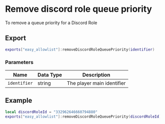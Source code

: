 # Remove discord role queue priority

To remove a queue priority for a Discord Role

## Export
``` lua
exports["easy_allowlist"]:removeDiscordRoleQueuePriority(identifier)
```

### Parameters

| Name              | Data Type | Description                 |
| -                 | -         | -                 |
| `identifier`         | string    | The player main identifier |

## Example
``` lua
local discordRoleId = "332962646660794880"
exports["easy_allowlist"]:removeDiscordRoleQueuePriority(discordRoleId)
```